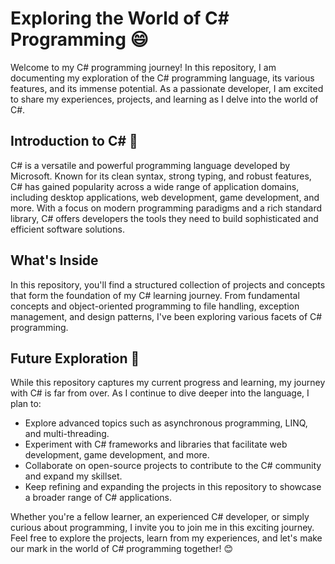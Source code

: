 # Exploring the World of C# Programming 😄

Welcome to my C# programming journey! In this repository, I am documenting my exploration of the C# programming language, its various features, and its immense potential. As a passionate developer, I am excited to share my experiences, projects, and learning as I delve into the world of C#.

## Introduction to C# 🌟

C# is a versatile and powerful programming language developed by Microsoft. Known for its clean syntax, strong typing, and robust features, C# has gained popularity across a wide range of application domains, including desktop applications, web development, game development, and more. With a focus on modern programming paradigms and a rich standard library, C# offers developers the tools they need to build sophisticated and efficient software solutions.

## What's Inside

In this repository, you'll find a structured collection of projects and concepts that form the foundation of my C# learning journey. From fundamental concepts and object-oriented programming to file handling, exception management, and design patterns, I've been exploring various facets of C# programming.

## Future Exploration 🚀

While this repository captures my current progress and learning, my journey with C# is far from over. As I continue to dive deeper into the language, I plan to:

- Explore advanced topics such as asynchronous programming, LINQ, and multi-threading.
- Experiment with C# frameworks and libraries that facilitate web development, game development, and more.
- Collaborate on open-source projects to contribute to the C# community and expand my skillset.
- Keep refining and expanding the projects in this repository to showcase a broader range of C# applications.

Whether you're a fellow learner, an experienced C# developer, or simply curious about programming, I invite you to join me in this exciting journey. Feel free to explore the projects, learn from my experiences, and let's make our mark in the world of C# programming together! 😊
